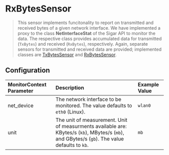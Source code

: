 # RxBytesSensor

> This sensor implements funcitonality to report on transmitted and received bytes of a given network interface. We have implemented a proxy to the class __NetInterfaceStat__ of the Sigar API to monitor the data. The respective class provides accumulated data for transmitted (`TxBytes`) and received (`RxBytes`), respectively. Again, separate sensors for transmitted and received data are provided; implemented classes are [TxBytesSensor](https://github.com/dhoppe83/visor/blob/hlrs-sensors/visor-sensors-hlrs/src/main/java/de/ustutt/omi/cloudiator/visor/sensors/net/TxBytesSensor.java) and [RxBytesSensor](https://github.com/dhoppe83/visor/blob/hlrs-sensors/visor-sensors-hlrs/src/main/java/de/ustutt/omi/cloudiator/visor/sensors/net/RxBytesSensor.java).


## Configuration
| MonitorContext Parameter | Description | Example Value |
|:-------------------------|:------------|:--------------|
| net_device               | The network interface to be monitored. The value defaults to `eth0` (Linux). | `wlan0` |
| unit                     | The unit of measurement. Unit of measurments available are: KBytes/s (`kb`), MBytes/s (`mb`), and GBytes/s (`gb`). The value defaults to `kb`. | `mb` |
